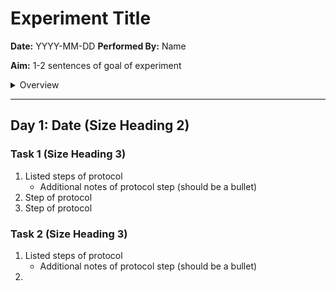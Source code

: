 # Experiment Title
**Date:** YYYY-MM-DD
**Performed By:** Name

**Aim:** 1-2 sentences of goal of experiment

<details>
  <summary>Overview</summary>
  https://ecotrust-canada.github.io/markdown-toc/
	use webpage later
</details>

---

## Day 1: Date (Size Heading 2)

### Task 1 (Size Heading 3)

1. Listed steps of protocol
   * Additional notes of protocol step (should be a bullet)
2. Step of protocol
3. Step of protocol 

### Task 2 (Size Heading 3)

1. Listed steps of protocol
   * Additional notes of protocol step (should be a bullet)
2. 

